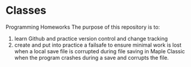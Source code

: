 # Classes
Programming Homeworks
The purpose of this repository is to:
1) learn Github and practice version control and change tracking
2) create and put into practice a failsafe to ensure minimal work is lost when a local save file is corrupted during file saving in Maple Classic when the program crashes during a save and corrupts the file.
